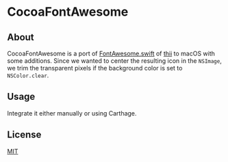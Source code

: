 # CocoaFontAwesome

## About

CocoaFontAwesome is a port of [FontAwesome.swift](https://github.com/thii/FontAwesome.swift) of [thii](https://github.com/thii) to macOS with some additions. Since we wanted to center the resulting icon in the `NSImage`, we trim the transparent pixels if the background color is set to `NSColor.clear`.

## Usage

Integrate it either manually or using Carthage.

## License

[MIT](https://github.com/qvacua/CocoaFontAwesome/blob/master/LICENSE)
